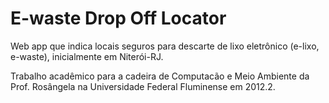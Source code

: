 E-waste Drop Off Locator
========================

Web app que indica locais seguros para descarte de lixo eletrônico (e-lixo, e-waste), inicialmente em Niterói-RJ.

Trabalho acadêmico para a cadeira de Computacão e Meio Ambiente da Prof. Rosângela na Universidade Federal Fluminense em 2012.2.